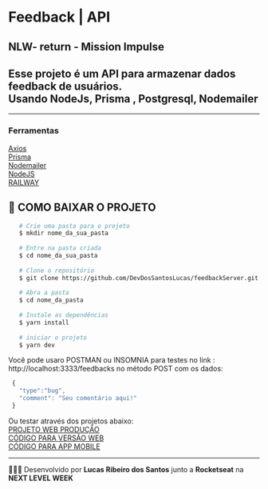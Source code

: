 
<h1> Feedback | API </h1>
<h2> NLW- return - Mission Impulse</h2>

Esse projeto é um API para armazenar dados feedback de usuários.<br>
Usando NodeJs, Prisma , Postgresql, Nodemailer
---


---
<h3>Ferramentas</h3>

[Axios](https://axios-http.com/ptbr/docs/intro) <br>
[Prisma](https://www.prisma.io/) <br>
[Nodemailer](https://nodemailer.com/about/) <br>
[NodeJS](https://nodejs.org/en/) <br>
[RAILWAY](https://railway.app/)

## 📁 COMO BAIXAR O PROJETO
```bash
   # Crie uma pasta para o projeto
   $ mkdir nome_da_sua_pasta
   
   # Entre na pasta criada
   $ cd nome_da_sua_pasta
   
   # Clone o repositório
   $ git clone https://github.com/DevDosSantosLucas/feedbackServer.git
   
   # Abra a pasta
   $ cd nome_da_pasta
   
   # Instale as dependências
   $ yarn install
   
   # iniciar o projeto
   $ yarn dev
````
   Você pode usaro POSTMAN ou INSOMNIA para testes no link : http://localhost:3333/feedbacks  no método POST com os dados:
 ```js
  {
	"type":"bug",
	"comment": "Seu comentário aqui!"
  }
 ```
 Ou testar através dos projetos abaixo:  
 [PROJETO WEB PRODUÇÃO](https://feedback-web-nine.vercel.app/) <br>
[CÓDIGO PARA VERSÃO WEB](https://github.com/DevDosSantosLucas/feedbackWeb)<br>
[CÓDIGO PARA APP MOBILE](https://github.com/DevDosSantosLucas/feedbackMobile)<br>

---
 👨🏻‍💻 Desenvolvido por **Lucas Ribeiro dos Santos** junto a **Rocketseat** na **NEXT LEVEL WEEK** 
